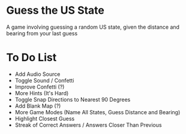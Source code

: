 # Guess the US State
A game involving guessing a random US state, given the distance and bearing from your last guess

# To Do List
- Add Audio Source
- Toggle Sound / Confetti
- Improve Confetti (?)
- More Hints (It's Hard)
- Toggle Snap Directions to Nearest 90 Degrees
- Add Blank Map (?)
- More Game Modes (Name All States, Guess Distance and Bearing)
- Highlight Closest Guess
- Streak of Correct Answers / Answers Closer Than Previous
